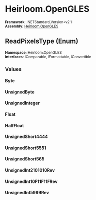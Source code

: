 # Heirloom.OpenGLES

<small>**Framework**: .NETStandard,Version=v2.1</small>  
<small>**Assembly**: [Heirloom.OpenGLES](../Heirloom.OpenGLES/Heirloom.OpenGLES.md)</small>  

## ReadPixelsType (Enum)
<small>**Namespace**: Heirloom.OpenGLES</small>  
<small>**Interfaces**: IComparable, IFormattable, IConvertible</small>  

### Values

#### Byte


#### UnsignedByte


#### UnsignedInteger


#### Float


#### HalfFloat


#### UnsignedShort4444


#### UnsignedShort5551


#### UnsignedShort565


#### UnsignedInt2101010Rev


#### UnsignedInt10F11F11FRev


#### UnsignedInt5999Rev


